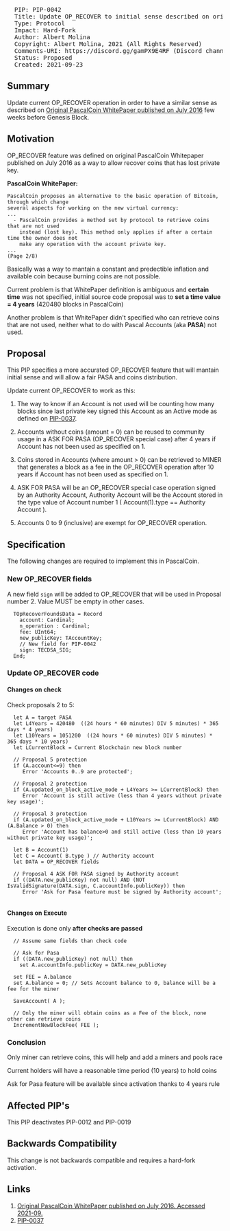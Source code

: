 <pre>
  PIP: PIP-0042
  Title: Update OP_RECOVER to initial sense described on original WhitePaper and allow ASK FOR PASA feature
  Type: Protocol
  Impact: Hard-Fork
  Author: Albert Molina <bpascalblockchain@gmail.com>  
  Copyright: Albert Molina, 2021 (All Rights Reserved)
  Comments-URI: https://discord.gg/gamPX9E4RF (Discord channel #pip-42)
  Status: Proposed
  Created: 2021-09-23
</pre>

## Summary

Update current OP_RECOVER operation in order to have a similar sense as described on [Original PascalCoin WhitePaper published on July 2016][1] few weeks before Genesis Block. 

## Motivation

OP_RECOVER feature was defined on original PascalCoin Whitepaper published on July 2016 as a way to allow recover coins that has lost private key. 

**PascalCoin WhitePaper:** 
```
PascalCoin proposes an alternative to the basic operation of Bitcoin, through which change
several aspects for working on the new virtual currency:
...
  - PascalCoin provides a method set by protocol to retrieve coins that are not used
    instead (lost key). This method only applies if after a certain time the owner does not
    make any operation with the account private key.
...
(Page 2/8)
```

Basically was a way to mantain a constant and predectible inflation and available coin because burning coins are not possible. 

Current problem is that WhitePaper definition is ambiguous and **certain time** was not specified, initial source code proposal was to **set a time value = 4 years** (420480 blocks in PascalCoin) 

Another problem is that WhitePaper didn't specified who can retrieve coins that are not used, neither what to do with Pascal Accounts (aka **PASA**) not used. 

## Proposal

This PIP specifies a more accurated OP_RECOVER feature that will mantain initial sense and will allow a fair PASA and coins distribution. 

Update current OP_RECOVER to work as this: 

1. The way to know if an Account is not used will be counting how many blocks since last private key signed this Account as an Active mode as defined on [PIP-0037][2]. 

2. Accounts without coins (amount = 0) can be reused to community usage in a ASK FOR PASA (OP_RECOVER special case) after 4 years if Account has not been used as specified on 1. 

3. Coins stored in Accounts (where amount > 0) can be retrieved to MINER that generates a block as a fee in the OP_RECOVER operation after 10 years if Account has not been used as specified on 1. 

4. ASK FOR PASA will be an OP_RECOVER special case operation signed by an Authority Account, Authority Account will be the Account stored in the type value of Account number 1 ( Account(1).type == Authority Account ). 

5. Accounts 0 to 9 (inclusive) are exempt for OP_RECOVER operation. 


## Specification

The following changes are required to implement this in PascalCoin.

### New OP_RECOVER fields

A new field `sign` will be added to OP_RECOVER that will be used in Proposal number 2. Value MUST be empty in other cases. 

```
  TOpRecoverFoundsData = Record
    account: Cardinal;
    n_operation : Cardinal;
    fee: UInt64;
    new_publicKey: TAccountKey;
	// New field for PIP-0042
    sign: TECDSA_SIG;
  End;
```

### Update OP_RECOVER code

#### Changes on check

Check proposals 2 to 5: 

```
  let A = target PASA 
  let L4Years = 420480  ((24 hours * 60 minutes) DIV 5 minutes) * 365 days * 4 years)  
  let L10Years = 1051200  ((24 hours * 60 minutes) DIV 5 minutes) * 365 days * 10 years)  
  let LCurrentBlock = Current Blockchain new block number
  
  // Proposal 5 protection
  if (A.account<=9) then
     Error 'Accounts 0..9 are protected';
  
  // Proposal 2 protection
  if (A.updated_on_block_active_mode + L4Years >= LCurrentBlock) then
     Error 'Account is still active (less than 4 years without private key usage)';  
  
  // Proposal 3 protection
  if (A.updated_on_block_active_mode + L10Years >= LCurrentBlock) AND (A.Balance > 0) then
     Error 'Account has balance>0 and still active (less than 10 years without private key usage)';
	 
  let B = Account(1)
  let C = Account( B.type ) // Authority account
  let DATA = OP_RECOVER fields

  // Proposal 4 ASK FOR PASA signed by Authority account
  if ((DATA.new_publicKey) not null) AND (NOT IsValidSignature(DATA.sign, C.accountInfo.publicKey)) then
     Error 'Ask for Pasa feature must be signed by Authority account';
  
```

#### Changes on Execute

Execution is done only **after checks are passed** 

```
  // Assume same fields than check code
   
  // Ask for Pasa
  if ((DATA.new_publicKey) not null) then 
    set A.accountInfo.publicKey = DATA.new_publicKey
	
  set FEE = A.balance
  set A.balance = 0; // Sets Account balance to 0, balance will be a fee for the miner
  
  SaveAccount( A );
  
  // Only the miner will obtain coins as a Fee of the block, none other can retrieve coins
  IncrementNewBlockFee( FEE );

```

### Conclusion

Only miner can retrieve coins, this will help and add a miners and pools race 

Current holders will have a reasonable time period (10 years) to hold coins

Ask for Pasa feature will be available since activation thanks to 4 years rule

## Affected PIP's

This PIP deactivates PIP-0012 and PIP-0019 

## Backwards Compatibility

This change is not backwards compatible and requires a hard-fork activation. 

## Links

1. [Original PascalCoin WhitePaper published on July 2016. Accessed 2021-09.][1]
2. [PIP-0037][2]

[1]: https://github.com/PascalCoin/PascalCoin/blob/c22184dd7a407c6646ab651494822071726ed36e/PascalCoin%20White%20Paper%20-%20EN.pdf
[2]: https://github.com/PascalCoin/PascalCoin/blob/master/PIP/PIP-0037.md
